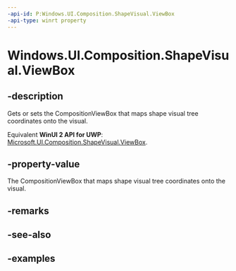 ```yaml
---
-api-id: P:Windows.UI.Composition.ShapeVisual.ViewBox
-api-type: winrt property
---
```


<!-- Property syntax.
public CompositionViewBox ViewBox { get;  set; }
-->

# Windows.UI.Composition.ShapeVisual.ViewBox

## -description

Gets or sets the CompositionViewBox that maps shape visual tree coordinates onto the visual.

Equivalent **WinUI 2 API for UWP**: [Microsoft.UI.Composition.ShapeVisual.ViewBox](/windows/winui/api/microsoft.ui.composition.shapevisual.viewbox).

## -property-value

The CompositionViewBox that maps shape visual tree coordinates onto the visual.

## -remarks

## -see-also

## -examples

